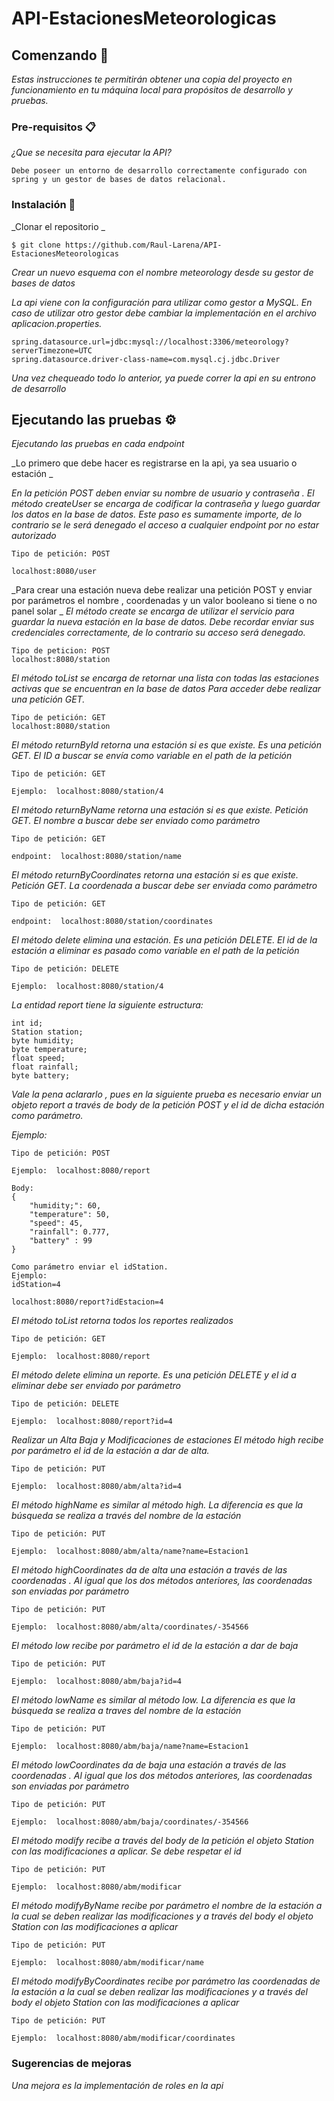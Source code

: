 # API-EstacionesMeteorologicas


## Comenzando 🚀

_Estas instrucciones te permitirán obtener una copia del proyecto en funcionamiento en tu máquina local para propósitos de desarrollo y pruebas._


### Pre-requisitos 📋

_¿Que se necesita para ejecutar la API?_

```
Debe poseer un entorno de desarrollo correctamente configurado con spring y un gestor de bases de datos relacional.
```

### Instalación 🔧

_Clonar el repositorio _

```
$ git clone https://github.com/Raul-Larena/API-EstacionesMeteorologicas
```

_Crear un nuevo esquema con el nombre meteorology desde su gestor de bases de datos_

_La api viene con la configuración para utilizar como gestor a MySQL. En caso de utilizar otro gestor debe cambiar la implementación en el archivo aplicacion.properties._

```
spring.datasource.url=jdbc:mysql://localhost:3306/meteorology?serverTimezone=UTC
spring.datasource.driver-class-name=com.mysql.cj.jdbc.Driver
```
_Una vez chequeado todo lo anterior, ya puede correr la api en su entrono de desarrollo_


## Ejecutando las pruebas ⚙️

_Ejecutando las pruebas en cada endpoint_

_Lo primero que debe hacer es registrarse en la api, ya sea usuario o estación _

_En la petición POST deben enviar su nombre de usuario y contraseña . El método createUser se encarga de codificar la contraseña y luego guardar los datos en la base de datos._
_Este paso es sumamente importe, de lo contrario se le será denegado el acceso a cualquier endpoint por no estar autorizado_

```
Tipo de petición: POST

localhost:8080/user
```



_Para crear una estación nueva debe realizar una petición POST y  enviar por parámetros el nombre , coordenadas y  un valor booleano si tiene o no panel solar _
_El método create se encarga de utilizar el servicio para guardar la nueva estación en la base de datos._
_Debe recordar enviar sus credenciales correctamente, de lo contrario su acceso será denegado._
```
Tipo de peticion: POST
localhost:8080/station
```

_El método toList se encarga de retornar una lista con todas las estaciones activas que se encuentran en la base de datos_
_Para acceder debe realizar una petición GET._
```
Tipo de petición: GET
localhost:8080/station
```
_El método returnById  retorna una estación si es que existe. Es una petición GET._
_El ID a buscar se envía como variable en el path de la petición_
```
Tipo de petición: GET

Ejemplo:  localhost:8080/station/4
```

_El método returnByName retorna una estación  si es que existe._
_Petición GET. El nombre a buscar debe ser enviado como parámetro_
 ```
Tipo de petición: GET

endpoint:  localhost:8080/station/name
```

_El método returnByCoordinates retorna una estación  si es que existe._
_Petición GET. La coordenada a buscar debe ser enviada como parámetro_
 ```
Tipo de petición: GET

endpoint:  localhost:8080/station/coordinates
```

_El método delete elimina una estación._
_Es una petición DELETE. El id de la estación a eliminar es pasado como variable en el path de la petición_

```
Tipo de petición: DELETE

Ejemplo:  localhost:8080/station/4
```

_La entidad report tiene la siguiente estructura:_
```
int id;
Station station;
byte humidity;
byte temperature;
float speed;
float rainfall;
byte battery;
```
_Vale la pena aclararlo , pues  en la siguiente prueba es necesario enviar un objeto report a través de body de la petición POST y el id de dicha estación como parámetro._

_Ejemplo:_
```
Tipo de petición: POST

Ejemplo:  localhost:8080/report

Body:
{
    "humidity;": 60,
    "temperature": 50,
    "speed": 45,
    "rainfall": 0.777,
    "battery" : 99
}

Como parámetro enviar el idStation. 
Ejemplo:
idStation=4  

localhost:8080/report?idEstacion=4
```


_El método toList retorna todos los reportes realizados_
```
Tipo de petición: GET

Ejemplo:  localhost:8080/report
```

_El método delete elimina un reporte._
_Es una petición DELETE y el id a eliminar debe ser enviado por parámetro_

```
Tipo de petición: DELETE

Ejemplo:  localhost:8080/report?id=4
```


_Realizar un Alta Baja y Modificaciones de estaciones_
_El método high recibe por parámetro el id de la estación a dar de alta._

```
Tipo de petición: PUT

Ejemplo:  localhost:8080/abm/alta?id=4
```

_El método highName es similar al método high. La diferencia es que la búsqueda se realiza a través del nombre de la estación_

```
Tipo de petición: PUT

Ejemplo:  localhost:8080/abm/alta/name?name=Estacion1
```
_El método  highCoordinates da de alta una estación a través de las coordenadas . Al igual que los dos métodos anteriores, las coordenadas son enviadas por parámetro_

```
Tipo de petición: PUT

Ejemplo:  localhost:8080/abm/alta/coordinates/-354566
```

_El método low recibe por parámetro el id de la estación a dar de baja_
```
Tipo de petición: PUT

Ejemplo:  localhost:8080/abm/baja?id=4
```

_El método lowName es similar al método low. La diferencia es que la búsqueda se realiza a traves del nombre de la estación_

```
Tipo de petición: PUT

Ejemplo:  localhost:8080/abm/baja/name?name=Estacion1
```

_El método  lowCoordinates da de baja una estación a través de las coordenadas . Al igual que los dos métodos anteriores, las coordenadas son enviadas por parámetro_

```
Tipo de petición: PUT

Ejemplo:  localhost:8080/abm/baja/coordinates/-354566
```

_El método modify recibe a través del body de la petición el objeto Station con las modificaciones a aplicar._
_Se debe respetar el id_

```
Tipo de petición: PUT

Ejemplo:  localhost:8080/abm/modificar
```

_El método modifyByName recibe por parámetro el nombre de la estación a la cual se deben realizar las modificaciones y a través del body el objeto Station con las modificaciones a aplicar_

```
Tipo de petición: PUT

Ejemplo:  localhost:8080/abm/modificar/name
```

_El método modifyByCoordinates recibe por parámetro las coordenadas de la estación a la cual se deben realizar las modificaciones y a través del body el objeto Station con las modificaciones a aplicar_

```
Tipo de petición: PUT

Ejemplo:  localhost:8080/abm/modificar/coordinates
```

### Sugerencias de mejoras

_Una mejora es la implementación de roles en la api_



